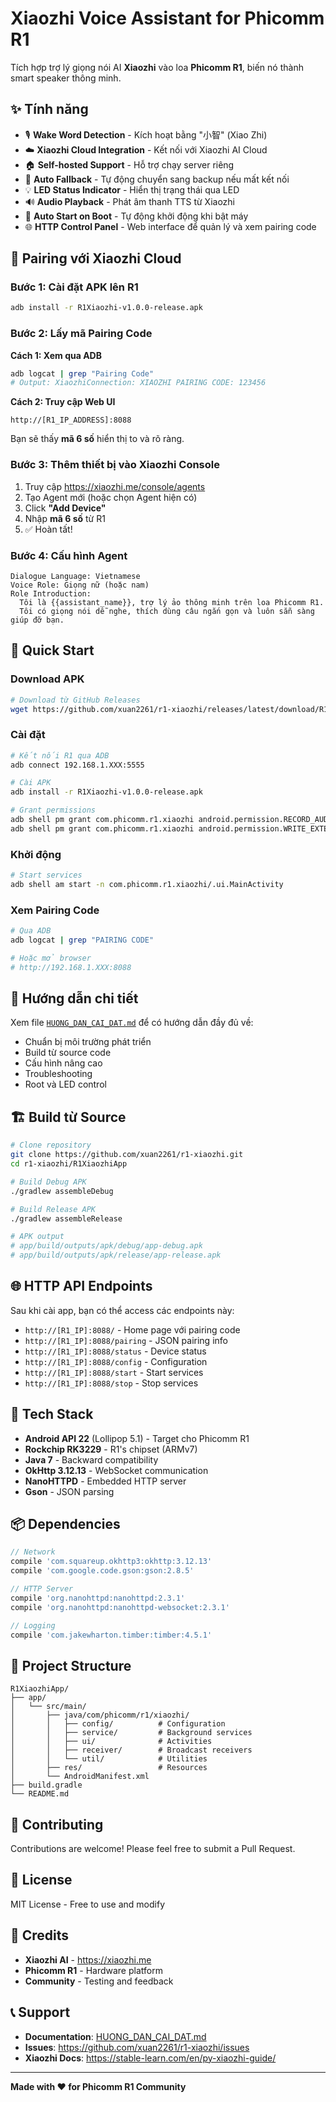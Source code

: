 # Xiaozhi Voice Assistant for Phicomm R1

Tích hợp trợ lý giọng nói AI **Xiaozhi** vào loa **Phicomm R1**, biến nó thành smart speaker thông minh.

## ✨ Tính năng

- 🎙️ **Wake Word Detection** - Kích hoạt bằng "小智" (Xiao Zhi)
- ☁️ **Xiaozhi Cloud Integration** - Kết nối với Xiaozhi AI Cloud
- 🏠 **Self-hosted Support** - Hỗ trợ chạy server riêng
- 🔄 **Auto Fallback** - Tự động chuyển sang backup nếu mất kết nối
- 💡 **LED Status Indicator** - Hiển thị trạng thái qua LED
- 🔊 **Audio Playback** - Phát âm thanh TTS từ Xiaozhi
- 🚀 **Auto Start on Boot** - Tự động khởi động khi bật máy
- 🌐 **HTTP Control Panel** - Web interface để quản lý và xem pairing code

## 📱 Pairing với Xiaozhi Cloud

### Bước 1: Cài đặt APK lên R1
```bash
adb install -r R1Xiaozhi-v1.0.0-release.apk
```

### Bước 2: Lấy mã Pairing Code

**Cách 1: Xem qua ADB**
```bash
adb logcat | grep "Pairing Code"
# Output: XiaozhiConnection: XIAOZHI PAIRING CODE: 123456
```

**Cách 2: Truy cập Web UI**
```
http://[R1_IP_ADDRESS]:8088
```

Bạn sẽ thấy **mã 6 số** hiển thị to và rõ ràng.

### Bước 3: Thêm thiết bị vào Xiaozhi Console

1. Truy cập https://xiaozhi.me/console/agents
2. Tạo Agent mới (hoặc chọn Agent hiện có)
3. Click **"Add Device"**
4. Nhập **mã 6 số** từ R1
5. ✅ Hoàn tất!

### Bước 4: Cấu hình Agent

```
Dialogue Language: Vietnamese
Voice Role: Giọng nữ (hoặc nam)
Role Introduction:
  Tôi là {{assistant_name}}, trợ lý ảo thông minh trên loa Phicomm R1.
  Tôi có giọng nói dễ nghe, thích dùng câu ngắn gọn và luôn sẵn sàng giúp đỡ bạn.
```

## 🚀 Quick Start

### Download APK
```bash
# Download từ GitHub Releases
wget https://github.com/xuan2261/r1-xiaozhi/releases/latest/download/R1Xiaozhi-v1.0.0-release.apk
```

### Cài đặt
```bash
# Kết nối R1 qua ADB
adb connect 192.168.1.XXX:5555

# Cài APK
adb install -r R1Xiaozhi-v1.0.0-release.apk

# Grant permissions
adb shell pm grant com.phicomm.r1.xiaozhi android.permission.RECORD_AUDIO
adb shell pm grant com.phicomm.r1.xiaozhi android.permission.WRITE_EXTERNAL_STORAGE
```

### Khởi động
```bash
# Start services
adb shell am start -n com.phicomm.r1.xiaozhi/.ui.MainActivity
```

### Xem Pairing Code
```bash
# Qua ADB
adb logcat | grep "PAIRING CODE"

# Hoặc mở browser
# http://192.168.1.XXX:8088
```

## 📖 Hướng dẫn chi tiết

Xem file [`HUONG_DAN_CAI_DAT.md`](../HUONG_DAN_CAI_DAT.md) để có hướng dẫn đầy đủ về:
- Chuẩn bị môi trường phát triển
- Build từ source code
- Cấu hình nâng cao
- Troubleshooting
- Root và LED control

## 🏗️ Build từ Source

```bash
# Clone repository
git clone https://github.com/xuan2261/r1-xiaozhi.git
cd r1-xiaozhi/R1XiaozhiApp

# Build Debug APK
./gradlew assembleDebug

# Build Release APK
./gradlew assembleRelease

# APK output
# app/build/outputs/apk/debug/app-debug.apk
# app/build/outputs/apk/release/app-release.apk
```

## 🌐 HTTP API Endpoints

Sau khi cài app, bạn có thể access các endpoints này:

- `http://[R1_IP]:8088/` - Home page với pairing code
- `http://[R1_IP]:8088/pairing` - JSON pairing info
- `http://[R1_IP]:8088/status` - Device status
- `http://[R1_IP]:8088/config` - Configuration
- `http://[R1_IP]:8088/start` - Start services
- `http://[R1_IP]:8088/stop` - Stop services

## 🔧 Tech Stack

- **Android API 22** (Lollipop 5.1) - Target cho Phicomm R1
- **Rockchip RK3229** - R1's chipset (ARMv7)
- **Java 7** - Backward compatibility
- **OkHttp 3.12.13** - WebSocket communication
- **NanoHTTPD** - Embedded HTTP server
- **Gson** - JSON parsing

## 📦 Dependencies

```gradle
// Network
compile 'com.squareup.okhttp3:okhttp:3.12.13'
compile 'com.google.code.gson:gson:2.8.5'

// HTTP Server
compile 'org.nanohttpd:nanohttpd:2.3.1'
compile 'org.nanohttpd:nanohttpd-websocket:2.3.1'

// Logging
compile 'com.jakewharton.timber:timber:4.5.1'
```

## 📂 Project Structure

```
R1XiaozhiApp/
├── app/
│   └── src/main/
│       ├── java/com/phicomm/r1/xiaozhi/
│       │   ├── config/          # Configuration
│       │   ├── service/         # Background services
│       │   ├── ui/              # Activities
│       │   ├── receiver/        # Broadcast receivers
│       │   └── util/            # Utilities
│       ├── res/                 # Resources
│       └── AndroidManifest.xml
├── build.gradle
└── README.md
```

## 🤝 Contributing

Contributions are welcome! Please feel free to submit a Pull Request.

## 📄 License

MIT License - Free to use and modify

## 🙏 Credits

- **Xiaozhi AI** - https://xiaozhi.me
- **Phicomm R1** - Hardware platform
- **Community** - Testing and feedback

## 📞 Support

- **Documentation**: [HUONG_DAN_CAI_DAT.md](../HUONG_DAN_CAI_DAT.md)
- **Issues**: https://github.com/xuan2261/r1-xiaozhi/issues
- **Xiaozhi Docs**: https://stable-learn.com/en/py-xiaozhi-guide/

---

**Made with ❤️ for Phicomm R1 Community**
